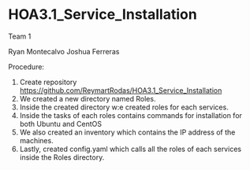 # HOA3.1_Service_Installation
Team 1

Ryan Montecalvo
Joshua Ferreras

Procedure:

1. Create repository https://github.com/ReymartRodas/HOA3.1_Service_Installation
2. We created a new directory named Roles.
3. Inside the created directory w:e created roles for each services.
4. Inside the tasks of each roles contains commands for installation for both Ubuntu and CentOS
5. We also created an inventory which contains the IP address of the machines.
6. Lastly, created config.yaml which calls all the roles of each services inside the Roles directory.
